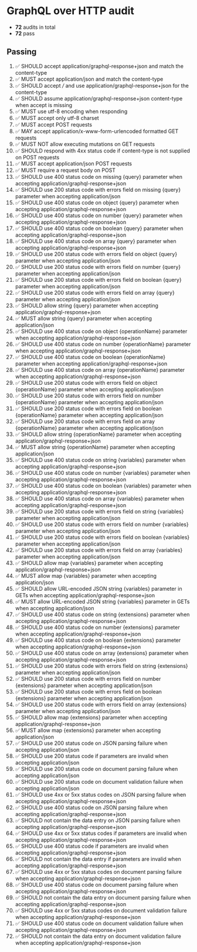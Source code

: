 # GraphQL over HTTP audit

- **72** audits in total
- **72** pass

## Passing
1. ✅ SHOULD accept application/graphql-response+json and match the content-type
2. ✅ MUST accept application/json and match the content-type
3. ✅ SHOULD accept */* and use application/graphql-response+json for the content-type
4. ✅ SHOULD assume application/graphql-response+json content-type when accept is missing
5. ✅ MUST use utf-8 encoding when responding
6. ✅ MUST accept only utf-8 charset
7. ✅ MUST accept POST requests
8. ✅ MAY accept application/x-www-form-urlencoded formatted GET requests
9. ✅ MUST NOT allow executing mutations on GET requests
10. ✅ SHOULD respond with 4xx status code if content-type is not supplied on POST requests
11. ✅ MUST accept application/json POST requests
12. ✅ MUST require a request body on POST
13. ✅ SHOULD use 400 status code on missing {query} parameter when accepting application/graphql-response+json
14. ✅ SHOULD use 200 status code with errors field on missing {query} parameter when accepting application/json
15. ✅ SHOULD use 400 status code on object {query} parameter when accepting application/graphql-response+json
16. ✅ SHOULD use 400 status code on number {query} parameter when accepting application/graphql-response+json
17. ✅ SHOULD use 400 status code on boolean {query} parameter when accepting application/graphql-response+json
18. ✅ SHOULD use 400 status code on array {query} parameter when accepting application/graphql-response+json
19. ✅ SHOULD use 200 status code with errors field on object {query} parameter when accepting application/json
20. ✅ SHOULD use 200 status code with errors field on number {query} parameter when accepting application/json
21. ✅ SHOULD use 200 status code with errors field on boolean {query} parameter when accepting application/json
22. ✅ SHOULD use 200 status code with errors field on array {query} parameter when accepting application/json
23. ✅ SHOULD allow string {query} parameter when accepting application/graphql-response+json
24. ✅ MUST allow string {query} parameter when accepting application/json
25. ✅ SHOULD use 400 status code on object {operationName} parameter when accepting application/graphql-response+json
26. ✅ SHOULD use 400 status code on number {operationName} parameter when accepting application/graphql-response+json
27. ✅ SHOULD use 400 status code on boolean {operationName} parameter when accepting application/graphql-response+json
28. ✅ SHOULD use 400 status code on array {operationName} parameter when accepting application/graphql-response+json
29. ✅ SHOULD use 200 status code with errors field on object {operationName} parameter when accepting application/json
30. ✅ SHOULD use 200 status code with errors field on number {operationName} parameter when accepting application/json
31. ✅ SHOULD use 200 status code with errors field on boolean {operationName} parameter when accepting application/json
32. ✅ SHOULD use 200 status code with errors field on array {operationName} parameter when accepting application/json
33. ✅ SHOULD allow string {operationName} parameter when accepting application/graphql-response+json
34. ✅ MUST allow string {operationName} parameter when accepting application/json
35. ✅ SHOULD use 400 status code on string {variables} parameter when accepting application/graphql-response+json
36. ✅ SHOULD use 400 status code on number {variables} parameter when accepting application/graphql-response+json
37. ✅ SHOULD use 400 status code on boolean {variables} parameter when accepting application/graphql-response+json
38. ✅ SHOULD use 400 status code on array {variables} parameter when accepting application/graphql-response+json
39. ✅ SHOULD use 200 status code with errors field on string {variables} parameter when accepting application/json
40. ✅ SHOULD use 200 status code with errors field on number {variables} parameter when accepting application/json
41. ✅ SHOULD use 200 status code with errors field on boolean {variables} parameter when accepting application/json
42. ✅ SHOULD use 200 status code with errors field on array {variables} parameter when accepting application/json
43. ✅ SHOULD allow map {variables} parameter when accepting application/graphql-response+json
44. ✅ MUST allow map {variables} parameter when accepting application/json
45. ✅ SHOULD allow URL-encoded JSON string {variables} parameter in GETs when accepting application/graphql-response+json
46. ✅ MUST allow URL-encoded JSON string {variables} parameter in GETs when accepting application/json
47. ✅ SHOULD use 400 status code on string {extensions} parameter when accepting application/graphql-response+json
48. ✅ SHOULD use 400 status code on number {extensions} parameter when accepting application/graphql-response+json
49. ✅ SHOULD use 400 status code on boolean {extensions} parameter when accepting application/graphql-response+json
50. ✅ SHOULD use 400 status code on array {extensions} parameter when accepting application/graphql-response+json
51. ✅ SHOULD use 200 status code with errors field on string {extensions} parameter when accepting application/json
52. ✅ SHOULD use 200 status code with errors field on number {extensions} parameter when accepting application/json
53. ✅ SHOULD use 200 status code with errors field on boolean {extensions} parameter when accepting application/json
54. ✅ SHOULD use 200 status code with errors field on array {extensions} parameter when accepting application/json
55. ✅ SHOULD allow map {extensions} parameter when accepting application/graphql-response+json
56. ✅ MUST allow map {extensions} parameter when accepting application/json
57. ✅ SHOULD use 200 status code on JSON parsing failure when accepting application/json
58. ✅ SHOULD use 200 status code if parameters are invalid when accepting application/json
59. ✅ SHOULD use 200 status code on document parsing failure when accepting application/json
60. ✅ SHOULD use 200 status code on document validation failure when accepting application/json
61. ✅ SHOULD use 4xx or 5xx status codes on JSON parsing failure when accepting application/graphql-response+json
62. ✅ SHOULD use 400 status code on JSON parsing failure when accepting application/graphql-response+json
63. ✅ SHOULD not contain the data entry on JSON parsing failure when accepting application/graphql-response+json
64. ✅ SHOULD use 4xx or 5xx status codes if parameters are invalid when accepting application/graphql-response+json
65. ✅ SHOULD use 400 status code if parameters are invalid when accepting application/graphql-response+json
66. ✅ SHOULD not contain the data entry if parameters are invalid when accepting application/graphql-response+json
67. ✅ SHOULD use 4xx or 5xx status codes on document parsing failure when accepting application/graphql-response+json
68. ✅ SHOULD use 400 status code on document parsing failure when accepting application/graphql-response+json
69. ✅ SHOULD not contain the data entry on document parsing failure when accepting application/graphql-response+json
70. ✅ SHOULD use 4xx or 5xx status codes on document validation failure when accepting application/graphql-response+json
71. ✅ SHOULD use 400 status code on document validation failure when accepting application/graphql-response+json
72. ✅ SHOULD not contain the data entry on document validation failure when accepting application/graphql-response+json

